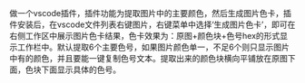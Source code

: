 做一个vscode插件，插件功能为提取图片中的主要颜色，然后生成图片色卡，插件安装后，在vscode文件列表右键图片，右键菜单中选择‘生成图片色卡’，即可在右侧工作区中展示图片色卡结果，色卡效果为：原图+颜色块+色号hex的形式显示工作栏中。默认提取6个主要色号，如果图片颜色单一，不足6个则只显示图片中有的颜色，并且要能一键复制色号文本。提取出来的颜色块横向平铺放在原图下面，色块下面显示具体的色号。